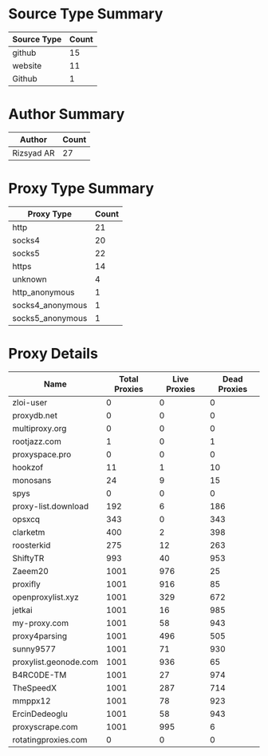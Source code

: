 # Source Type Summary

| Source Type | Count |
|-------------|-------|
| github | 15 |
| website | 11 |
| Github | 1 |


# Author Summary

| Author | Count |
|--------|-------|
| Rizsyad AR | 27 |


# Proxy Type Summary

| Proxy Type | Count |
|------------|-------|
| http | 21 |
| socks4 | 20 |
| socks5 | 22 |
| https | 14 |
| unknown | 4 |
| http_anonymous | 1 |
| socks4_anonymous | 1 |
| socks5_anonymous | 1 |


# Proxy Details

| Name | Total Proxies | Live Proxies | Dead Proxies |
|------|---------------|--------------|---------------|
| zloi-user | 0 | 0 | 0 |
| proxydb.net | 0 | 0 | 0 |
| multiproxy.org | 0 | 0 | 0 |
| rootjazz.com | 1 | 0 | 1 |
| proxyspace.pro | 0 | 0 | 0 |
| hookzof | 11 | 1 | 10 |
| monosans | 24 | 9 | 15 |
| spys | 0 | 0 | 0 |
| proxy-list.download | 192 | 6 | 186 |
| opsxcq | 343 | 0 | 343 |
| clarketm | 400 | 2 | 398 |
| roosterkid | 275 | 12 | 263 |
| ShiftyTR | 993 | 40 | 953 |
| Zaeem20 | 1001 | 976 | 25 |
| proxifly | 1001 | 916 | 85 |
| openproxylist.xyz | 1001 | 329 | 672 |
| jetkai | 1001 | 16 | 985 |
| my-proxy.com | 1001 | 58 | 943 |
| proxy4parsing | 1001 | 496 | 505 |
| sunny9577 | 1001 | 71 | 930 |
| proxylist.geonode.com | 1001 | 936 | 65 |
| B4RC0DE-TM | 1001 | 27 | 974 |
| TheSpeedX | 1001 | 287 | 714 |
| mmppx12 | 1001 | 78 | 923 |
| ErcinDedeoglu | 1001 | 58 | 943 |
| proxyscrape.com | 1001 | 995 | 6 |
| rotatingproxies.com | 0 | 0 | 0 |
